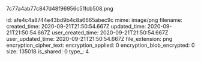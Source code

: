 7c77a4ab77c847d48f96956c51fcb508.png

id: afe4c4a8744e43bd9b4c8a6665abec9c
mime: image/png
filename: 
created_time: 2020-09-21T21:50:54.667Z
updated_time: 2020-09-21T21:50:54.667Z
user_created_time: 2020-09-21T21:50:54.667Z
user_updated_time: 2020-09-21T21:50:54.667Z
file_extension: png
encryption_cipher_text: 
encryption_applied: 0
encryption_blob_encrypted: 0
size: 135018
is_shared: 0
type_: 4